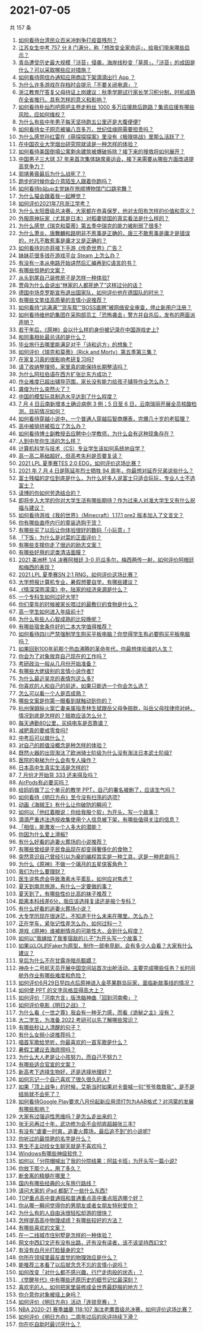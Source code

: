 # 2021-07-05

共 157 条

<!-- BEGIN -->
<!-- 最后更新时间 Mon Jul 05 2021 18:02:02 GMT+0800 (China Standard Time) -->

1. [如何看待台湾民众百米冲刺争打疫苗残剂？](https://www.zhihu.com/question/469960214)
2. [江苏女生中考 757 分 8
   门满分，称「想改变全家命运」，给我们带来哪些启示？](https://www.zhihu.com/question/470149393)
3. [青岛遭受历史最大规模「浒苔」侵袭，海岸线秒变「草原」，「浒苔」的成因是什么？可以采取哪些应对措施？](https://www.zhihu.com/question/468731794)
4. [如何看待网信办通知应用商店下架滴滴出行 App ？](https://www.zhihu.com/question/470015739)
5. [为什么许多游戏在存档时会提示「不要关闭电源」？](https://www.zhihu.com/question/469514688)
6. [浙江教育厅答复父母持证上岗建议：秋季学期试行家长学习积分制，时机成熟在全省推行。具有怎样的意义和影响？](https://www.zhihu.com/question/470144683)
7. [如何看待朴灿烈吧原吧主卷走粉丝 1000
   多万应援款后跑路？集资应援有哪些风险，应如何维权？](https://www.zhihu.com/question/469617778)
8. [为什么有些中年男子每天坚持跑五公里还是大腹便便?](https://www.zhihu.com/question/457131875)
9. [如何看待女子网恋被骗八百多万，世纪佳缘网需要担责吗？](https://www.zhihu.com/question/470130941)
10. [为什么感觉孙红雷在《萌探探探案》里没有《极限挑战》里那么活跃了？](https://www.zhihu.com/question/467421033)
11. [在中国农业大学烟台研究院就读是一种怎样的体验？](https://www.zhihu.com/question/395900199)
12. [如何看待美国倒塌公寓剩余建筑被爆破拆除？接下来的搜救将如何展开？](https://www.zhihu.com/question/470179252)
13. [中国男子三大球 37
    年来首次集体缺席奥运会，接下来需要从哪些方面改进提高竞争力？](https://www.zhihu.com/question/469581004)
14. [郭靖黄蓉最后为什么战死了？](https://www.zhihu.com/question/468610755)
15. [跑步的时候你会介意陌生人跟着你跑吗？](https://www.zhihu.com/question/466187680)
16. [如何看待b站up主党妹在旅顺博物馆门口跳宅舞？](https://www.zhihu.com/question/469738970)
17. [为什么猫会跟着我一起睡觉？](https://www.zhihu.com/question/460735158)
18. [如何评价2021年7月浙江学考？](https://www.zhihu.com/question/438511758)
19. [为什么太阳晋级总决赛，大家都在恭喜保罗，他对太阳有怎样的价值和意义？](https://www.zhihu.com/question/469265691)
20. [外服原神玩家（尤其是日本）对稻妻锁国的真实看法是什么样的？](https://www.zhihu.com/question/469647926)
21. [为什么感觉《瑞克和莫蒂》第五季中瑞克的能力被削弱了很多?](https://www.zhihu.com/question/466419064)
22. [为什么萧炎、唐舞麟和路明非不惹事是正确的，唐三不敢惹事是庸才是错误的，叶凡不敢惹事是庸才又是正确的？](https://www.zhihu.com/question/469255466)
23. [如何看待刘亦菲接下手游《传奇世界》广告？](https://www.zhihu.com/question/469422532)
24. [妹妹花很多钱在游戏平台 Steam 上怎么办？](https://www.zhihu.com/question/467965628)
25. [有没有一本从电路开始讲然后汇编再到C语言的书？](https://www.zhihu.com/question/469693594)
26. [有哪些惊艳的文案？](https://www.zhihu.com/question/459587637)
27. [从头到尾自己装修房子是怎样一种体验?](https://www.zhihu.com/question/31038596)
28. [贾母为什么会说出“林家的人都死绝了”这样过分的话？](https://www.zhihu.com/question/468517059)
29. [德国中场克罗斯宣布退出国家队，如何评价他在德国队的时光？](https://www.zhihu.com/question/469599762)
30. [有哪些文笔佳高质量的言情小说推荐？](https://www.zhihu.com/question/35334758)
31. [如何看待“运满满”“货车帮”“BOSS直聘”被网络安全审查，停止新用户注册？](https://www.zhihu.com/question/470104949)
32. [如何看待维他奶集团在采购部员工「恐怖袭击」警方并自杀后，发布的两面派声明？](https://www.zhihu.com/question/469732478)
33. [若干年后，《原神》会以什么样的身份被记录在中国游戏史上?](https://www.zhihu.com/question/469448582)
34. [和同事相处最忌讳的是什么？](https://www.zhihu.com/question/294492493)
35. [毕业旅行去哪里能满足对于「诗和远方」的想象？](https://www.zhihu.com/question/461563310)
36. [如何评价《瑞克和莫蒂》（Rick and
    Morty）第五季第三集？](https://www.zhihu.com/question/468235017)
37. [在家复习真的很影响考研复习吗?](https://www.zhihu.com/question/465680815)
38. [请了收纳整理师，家里真的能保持长期整洁吗？](https://www.zhihu.com/question/446527016)
39. [为什么阿拉伯语在西方扩张比东方成功？](https://www.zhihu.com/question/464466767)
40. [作业难度已超出辅导范围，家长没有能力给孩子辅导作业怎么办？](https://www.zhihu.com/question/466459381)
41. [龚俊为什么突然火了？](https://www.zhihu.com/question/469659869)
42. [中国的模型玩具制造水平达到了什么程度？](https://www.zhihu.com/question/40669780)
43. [7 月 4 日云南新增本土确诊病例 3 例；5 日至 6
    日，云南瑞丽开展全员核酸检测，目前情况如何？](https://www.zhihu.com/question/470089816)
44. [如何看待穿越小说中，一个普通人穿越后智商爆表，完爆几十岁的老狐狸？](https://www.zhihu.com/question/376857581)
45. [高中被排挤被孤立了怎么办？](https://www.zhihu.com/question/466031743)
46. [如何看待博士副教授去应聘中小学教师，为什么会有这种现象存在？](https://www.zhihu.com/question/469006927)
47. [人到中年你生活的怎么样？](https://www.zhihu.com/question/469317566)
48. [计算机科学与技术（CS）专业学生该如何系统地自学？](https://www.zhihu.com/question/37321190)
49. [高一高二基础超好，但高考失利是否要复读？](https://www.zhihu.com/question/467953916)
50. [2021 LPL 夏季赛TES 2:0
    EDG，如何评价这场比赛？](https://www.zhihu.com/question/469986525)
51. [2021 年 7 月 4 日是陈延年烈士牺牲 94
    周年，你最想对延乔兄弟说些什么？](https://www.zhihu.com/question/469914836)
52. [富士残幅的定位到底是什么，为什么好多人说富士只适合玩玩，专业人士不选富士？](https://www.zhihu.com/question/470044599)
53. [读博的你如何劳逸结合的？](https://www.zhihu.com/question/460861080)
54. [即将步入大学的你对大学生活有哪些期待？作为过来人对准大学生又有什么祝福与建议？](https://www.zhihu.com/question/469460738)
55. [如何看待游戏《我的世界》（Minecraft）1.17.1 pre2
    版本加入了文言文？](https://www.zhihu.com/question/469226186)
56. [你有哪些直呼内行的童装选购干货？](https://www.zhihu.com/question/426278534)
57. [有哪些买了以后让你体验很好的数码「小玩意」?](https://www.zhihu.com/question/373192788)
58. [「下饭」为什么是对菜的正面评价？](https://www.zhihu.com/question/468067386)
59. [有哪些支撑你走了很远的励志文案？](https://www.zhihu.com/question/460253646)
60. [有哪些好用的泥类清洁面膜？](https://www.zhihu.com/question/40798375)
61. [2021 美洲杯 1/4 决赛阿根廷 3-0
    厄瓜多尔，梅西两传一射，如何评价阿根廷和梅西的表现？](https://www.zhihu.com/question/469925866)
62. [2021 LPL 夏季赛SN 2:1 RNG，如何评价这场比赛？](https://www.zhihu.com/question/470013968)
63. [大学想报计算机专业，暑假想要自学，有哪些建议？](https://www.zhihu.com/question/464771225)
64. [《情深深雨濛濛》中，陆家的经济来源是什么？](https://www.zhihu.com/question/54479741)
65. [一个专科生如何过好大学?](https://www.zhihu.com/question/465577553)
66. [你们童年的时候被家长喂过的最敷衍的食物是什么？](https://www.zhihu.com/question/462844792)
67. [高一学生如何进入年级前十?](https://www.zhihu.com/question/426078063)
68. [为什么有些人心智成熟的比较晚呢？](https://www.zhihu.com/question/283077831)
69. [有哪些宿舍条件好的二本大学值得推荐？](https://www.zhihu.com/question/405920733)
70. [如何看待四川严禁强制学生购买平板电脑？你觉得学生有必要购买平板电脑吗？](https://www.zhihu.com/question/469907647)
71. [如果回到100年前那个热血沸腾的革命年代，你最想体验谁的人生？](https://www.zhihu.com/question/460118166)
72. [你会为了对象放弃自己现在的工作吗？](https://www.zhihu.com/question/470123044)
73. [考研政治一般从几月份开始准备？](https://www.zhihu.com/question/378053241)
74. [有哪些大佬级别的言情小说作者?](https://www.zhihu.com/question/323889571)
75. [为什么最近吴京的表情包这么多?](https://www.zhihu.com/question/459051105)
76. [你喜欢的人和自己的前途，如果只能选一个你会怎么选？](https://www.zhihu.com/question/469180114)
77. [怎么可以看一个人是否成熟？](https://www.zhihu.com/question/415808060)
78. [哪些文案是你第一眼看到就触动到你的？](https://www.zhihu.com/question/454171964)
79. [杭州保姆纵火案亡妻亲属指责林生斌跟岳父母争赔款，叫岳父母找律师对峙，情况到底是怎样的？赔款应该怎么分？](https://www.zhihu.com/question/469306984)
80. [每天通勤80公里，买纯电车是否靠谱？](https://www.zhihu.com/question/468510743)
81. [减肥真的要戒零食吗?](https://www.zhihu.com/question/468839689)
82. [中考后可以做什么？](https://www.zhihu.com/question/465877304)
83. [对自己的颜值没概念是种怎样的体验？](https://www.zhihu.com/question/309262006)
84. [既然火器的出现淘汰了欧洲骑士阶级为什么没有淘汰日本武士阶级?](https://www.zhihu.com/question/469293153)
85. [医院的电梯为什么会有专人操作？](https://www.zhihu.com/question/275348817)
86. [日本高中生真实生活是怎样的?](https://www.zhihu.com/question/358652855)
87. [7 月份才开始背 333 还来得及吗？](https://www.zhihu.com/question/405506994)
88. [AirPods有必要买吗？](https://www.zhihu.com/question/465884888)
89. [给妈妈做了三个单元的教学 PPT，自己的署名被删了，应该生气吗？](https://www.zhihu.com/question/466380653)
90. [如何看待《明日方舟》至今没有扫荡的选项?](https://www.zhihu.com/question/469337436)
91. [动画《海贼王》有什么让你破防的瞬间？](https://www.zhihu.com/question/466340998)
92. [如何以「他红着眼说：你给我服个软」为开头，写一个故事？](https://www.zhihu.com/question/460697101)
93. [滴滴严重违法违规收集使用个人信息被下架，有哪些值得关注的信息？](https://www.zhihu.com/question/470016029)
94. [「相信」能激发一个人多大的潜能？](https://www.zhihu.com/question/469081139)
95. [你因为什么爱上滑板?](https://www.zhihu.com/question/435394228)
96. [有什么好看的追妻火葬场的小说推荐？](https://www.zhihu.com/question/463126197)
97. [有哪些曾经是平民食品现在却变得奢侈化的食物？](https://www.zhihu.com/question/468524945)
98. [突然意识自己曾经引以为豪的编程其实是一种工具，这是一种悲哀吗？](https://www.zhihu.com/question/469223256)
99. [为什么《原神》不做一个璃月的五星侠客角色？](https://www.zhihu.com/question/468594400)
100. [我们为什么要理财？](https://www.zhihu.com/question/24177177)
101. [医生说焦虑会导致激素水平紊乱，如何应对焦虑？](https://www.zhihu.com/question/469907164)
102. [夏天到南京旅游，有什么一定要做的事？](https://www.zhihu.com/question/469022675)
103. [夏天到了，有哪些性价比高的袜子推荐？](https://www.zhihu.com/question/453321741)
104. [距离本科线差6分，我应该选择复读还是报个专科？](https://www.zhihu.com/question/467517153)
105. [有什么好看的追妻火葬场小说？](https://www.zhihu.com/question/463891070)
106. [大专学历现在很迷茫，不知道干什么未来在哪里，怎么办？](https://www.zhihu.com/question/467003536)
107. [正在学车，紧张记性差怎么办，如何过科一？](https://www.zhihu.com/question/458621193)
108. [游戏《原神》谁被剧情杀的可能性大，会到什么程度？](https://www.zhihu.com/question/466856390)
109. [如何以“我嫁给了我爹宿敌的儿子”为开头写一个故事？](https://www.zhihu.com/question/425380931)
110. [如果以LOL的Faker为原型，制作一部电竞剧，会有多少人会看？大家有什么建议？](https://www.zhihu.com/question/467272877)
111. [皇后为什么不在甘露寺暗杀甄嬛？](https://www.zhihu.com/question/323782581)
112. [神舟十二号航天员开展中国空间站首次出舱活动，主要完成哪些任务？长时间舱外作业有哪些难度和危险？](https://www.zhihu.com/question/469911953)
113. [如何评价6月29日早四点后原神进入金苹果群岛玩家，面临新故事线的情况？](https://www.zhihu.com/question/468978856)
114. [如何使 PPT 的文字风格显得高大上？](https://www.zhihu.com/question/26104860)
115. [如何评价「河南方言」版洗脑神曲「回到河南嘞」？](https://www.zhihu.com/question/469090177)
116. [如何评价电影《明日之战》？](https://www.zhihu.com/question/469466765)
117. [为什么看《一世之尊》我会有一种无力感，而看《诡秘之主》没有？](https://www.zhihu.com/question/466875284)
118. [大二学生，为准备 2022 考研可以先了解哪些常识？](https://www.zhihu.com/question/400494597)
119. [有哪些秒让人清醒的句子？](https://www.zhihu.com/question/464766380)
120. [有什么女频小说推荐吗？](https://www.zhihu.com/question/457795893)
121. [唱首军歌给党听，你最喜欢的一首军歌是什么？](https://www.zhihu.com/question/469697834)
122. [暑假工建议去海底捞吗？](https://www.zhihu.com/question/398756321)
123. [为什么大人老是让小孩努力，而自己不努力？](https://www.zhihu.com/question/465729487)
124. [有哪些适合官宣的文案？](https://www.zhihu.com/question/436157838)
125. [新高考下选择生物好，还是选择地理好？](https://www.zhihu.com/question/463643144)
126. [如何忘记一个自己喜欢了很久很久的人?](https://www.zhihu.com/question/468233405)
127. [如果「顶上战争」的时候，艾斯当时如果对卡普喊一句“爷爷救救我”，是不是结局就不会死了？](https://www.zhihu.com/question/275781764)
128. [如何看待Google
     Play要求八月份起新应用须打包为AAB格式？对鸿蒙的发展有哪些影响？](https://www.zhihu.com/question/469588431)
129. [大家有过强迫性思维吗？是怎么走出来的？](https://www.zhihu.com/question/400662217)
130. [张无忌再过十年，武功修为会不会彻底超越张三丰?](https://www.zhihu.com/question/458327600)
131. [有没有“虐妻一时爽，追妻火葬场，最后追不到”的小说呢?](https://www.zhihu.com/question/397071668)
132. [你听过的最惊艳的名字是什么？](https://www.zhihu.com/question/265694919)
133. [男生不主动找女生聊天就是不喜欢吗？](https://www.zhihu.com/question/428269881)
134. [Windows有哪些神级软件？](https://www.zhihu.com/question/465494790)
135. [如何以「分院帽喊出了我的分院结果：阿兹卡班」为开头写一篇小说?](https://www.zhihu.com/question/386972533)
136. [你放下那个人，用了多久？](https://www.zhihu.com/question/459105986)
137. [断舍离的精髓在哪里？](https://www.zhihu.com/question/25044125)
138. [国内有哪些经典的火车旅行路线？](https://www.zhihu.com/question/469093965)
139. [请问大家的 iPad 都配了一些什么东西?](https://www.zhihu.com/question/441947056)
140. [TOP重点高中普通班和普通重点高中重点班选哪个好？](https://www.zhihu.com/question/461031307)
141. [你从哪一瞬间觉得你的男朋友或者女朋友特别爱你？](https://www.zhihu.com/question/310415598)
142. [为什么有的人自由泳很轻松却游的很快？](https://www.zhihu.com/question/368523197)
143. [怎样提高高中物理成绩？有哪些较好的方法？](https://www.zhihu.com/question/20300295)
144. [有哪些喜欢的文案？](https://www.zhihu.com/question/460143596)
145. [在一二线城市住别墅是怎样的一种体验？](https://www.zhihu.com/question/350485995)
146. [网文中西幻文还有没有出路，还有没有读者，该不该坚持西幻文?](https://www.zhihu.com/question/469646044)
147. [有没有白月光打脸替身的文?](https://www.zhihu.com/question/459071698)
148. [你所在领域里最反直觉的物理效应是什么？](https://www.zhihu.com/question/466498607)
149. [能推荐三本看了以后就念念不忘的言情小说吗？](https://www.zhihu.com/question/420713607)
150. [如何改变「对什么都不感兴趣，行尸走肉般的状态」？](https://www.zhihu.com/question/31249796)
151. [《觉醒年代》中有哪些还原历史的细节记忆最深刻？](https://www.zhihu.com/question/451486276)
152. [喜欢宅的人，如何把家里装修成全世界最舒服的地方？](https://www.zhihu.com/question/35781319)
153. [你介意你对象被瑶上身吗？](https://www.zhihu.com/question/429956758)
154. [如何评价《明日方舟》活动「连锁竞赛」？](https://www.zhihu.com/question/469569572)
155. [NBA 2020-21 赛季雄鹿 118:107
     淘汰老鹰晋级总决赛，如何评价这场比赛？](https://www.zhihu.com/question/469901211)
156. [如何评价《明日方舟》二周年过后的风评持续下滑？](https://www.zhihu.com/question/469788139)
157. [你在吃自助时最讨厌什么？](https://www.zhihu.com/question/63212359)

<!-- END -->
